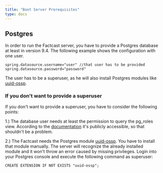 ```yaml
---
title: "Boot Server Prerequisites"
type: docs
---
```



## Postgres

In order to run the Factcast server, you have to provide a Postgres database at least in version 9.4.
The following example shows the configuration with one user.

```
spring.datasource.username="user" //that user has to be provided
spring.datasource.password="password"
```


The user has to be a superuser, as he will also install Postgres modules like [uuid-ossp](https://www.postgresql.org/docs/11/uuid-ossp.html).

### If you don't want to provide a superuser 

If you don't want to provide a superuser, you have to consider the following points:

1.) The database user needs at least the permission to query the pg_roles view. According to the [documentation](https://www.postgresql.org/docs/10/view-pg-roles.html) it's publicly accessible, so that shouldn't be a problem. 

2.) The Factcast needs the Postgres module [uuid-ossp](https://www.postgresql.org/docs/11/uuid-ossp.html). You have to install that module manually. The server will recognize the already installed module and it won't throw an error caused by missing privileges.
Login into your Postgres console and execute the following command as superuser:

```
CREATE EXTENSION IF NOT EXISTS "uuid-ossp";
``` 
